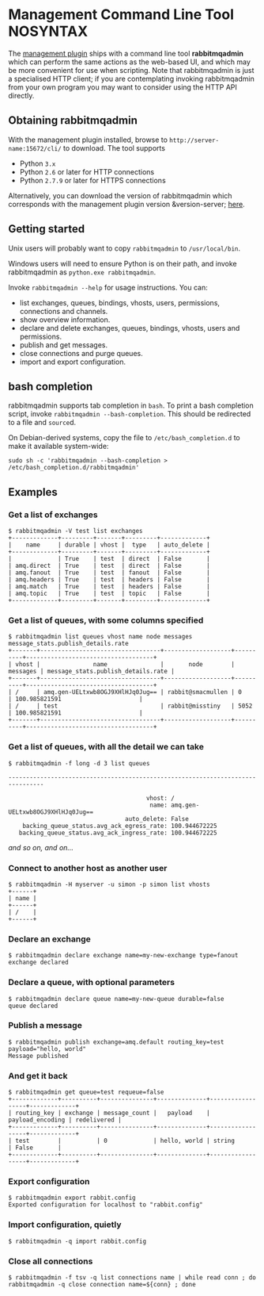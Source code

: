 <!--
Copyright (c) 2007-2016 Pivotal Software, Inc.

All rights reserved. This program and the accompanying materials
are made available under the terms of the under the Apache License, 
Version 2.0 (the "License”); you may not use this file except in compliance 
with the License. You may obtain a copy of the License at

http://www.apache.org/licenses/LICENSE-2.0

Unless required by applicable law or agreed to in writing, software
distributed under the License is distributed on an "AS IS" BASIS,
WITHOUT WARRANTIES OR CONDITIONS OF ANY KIND, either express or implied.
See the License for the specific language governing permissions and
limitations under the License.
-->

# Management Command Line Tool NOSYNTAX

The [management plugin](/management.html) ships with a command line
tool **rabbitmqadmin** which can perform the same actions as the
web-based UI, and which may be more convenient for use when
scripting. Note that rabbitmqadmin is just a specialised HTTP client;
if you are contemplating invoking rabbitmqadmin from your own program
you may want to consider using the HTTP API directly.

## Obtaining rabbitmqadmin

With the management plugin installed, browse to
`http://server-name:15672/cli/` to download. The tool supports

 * Python `3.x`
 * Python `2.6` or later for HTTP connections
 * Python `2.7.9` or later for HTTPS connections


Alternatively, you can download the version of rabbitmqadmin which
corresponds with the management plugin version &version-server;
[here](https://raw.githubusercontent.com/rabbitmq/rabbitmq-management/&version-server-tag;/bin/rabbitmqadmin).

## Getting started

Unix users will probably want to copy `rabbitmqadmin` to `/usr/local/bin`.

Windows users will need to ensure Python is on their path, and invoke
rabbitmqadmin as `python.exe rabbitmqadmin`.

Invoke `rabbitmqadmin --help` for usage instructions. You can:

* list exchanges, queues, bindings, vhosts, users, permissions, connections and channels.
* show overview information.
* declare and delete exchanges, queues, bindings, vhosts, users and permissions.
* publish and get messages.
* close connections and purge queues.
* import and export configuration.


## bash completion

rabbitmqadmin supports tab completion in `bash`. To print a bash
completion script, invoke `rabbitmqadmin --bash-completion`.  This
should be redirected to a file and `source`d.

On Debian-derived
systems, copy the file to `/etc/bash_completion.d` to make it
available system-wide:

    sudo sh -c 'rabbitmqadmin --bash-completion > /etc/bash_completion.d/rabbitmqadmin'

## Examples

### Get a list of exchanges

    $ rabbitmqadmin -V test list exchanges
    +-------------+---------+-------+---------+-------------+
    |    name     | durable | vhost |  type   | auto_delete |
    +-------------+---------+-------+---------+-------------+
    |             | True    | test  | direct  | False       |
    | amq.direct  | True    | test  | direct  | False       |
    | amq.fanout  | True    | test  | fanout  | False       |
    | amq.headers | True    | test  | headers | False       |
    | amq.match   | True    | test  | headers | False       |
    | amq.topic   | True    | test  | topic   | False       |
    +-------------+---------+-------+---------+-------------+

### Get a list of queues, with some columns specified

    $ rabbitmqadmin list queues vhost name node messages message_stats.publish_details.rate
    +-------+----------------------------------+-------------------+----------+------------------------------------+
    | vhost |               name               |       node        | messages | message_stats.publish_details.rate |
    +-------+----------------------------------+-------------------+----------+------------------------------------+
    | /     | amq.gen-UELtxwb8OGJ9XHlHJq0Jug== | rabbit@smacmullen | 0        | 100.985821591                      |
    | /     | test                             | rabbit@misstiny   | 5052     | 100.985821591                      |
    +-------+----------------------------------+-------------------+----------+------------------------------------+

### Get a list of queues, with all the detail we can take

    $ rabbitmqadmin -f long -d 3 list queues

    --------------------------------------------------------------------------------

                                           vhost: /
                                            name: amq.gen-UELtxwb8OGJ9XHlHJq0Jug==
                                     auto_delete: False
        backing_queue_status.avg_ack_egress_rate: 100.944672225
       backing_queue_status.avg_ack_ingress_rate: 100.944672225
*and so on, and on...*

### Connect to another host as another user

    $ rabbitmqadmin -H myserver -u simon -p simon list vhosts
    +------+
    | name |
    +------+
    | /    |
    +------+

### Declare an exchange

    $ rabbitmqadmin declare exchange name=my-new-exchange type=fanout
    exchange declared

### Declare a queue, with optional parameters

    $ rabbitmqadmin declare queue name=my-new-queue durable=false
    queue declared

### Publish a message

    $ rabbitmqadmin publish exchange=amq.default routing_key=test payload="hello, world"
    Message published

### And get it back

    $ rabbitmqadmin get queue=test requeue=false
    +-------------+----------+---------------+--------------+------------------+-------------+
    | routing_key | exchange | message_count |   payload    | payload_encoding | redelivered |
    +-------------+----------+---------------+--------------+------------------+-------------+
    | test        |          | 0             | hello, world | string           | False       |
    +-------------+----------+---------------+--------------+------------------+-------------+

### Export configuration

    $ rabbitmqadmin export rabbit.config
    Exported configuration for localhost to "rabbit.config"

### Import configuration, quietly

    $ rabbitmqadmin -q import rabbit.config

### Close all connections

    $ rabbitmqadmin -f tsv -q list connections name | while read conn ; do rabbitmqadmin -q close connection name=${conn} ; done
